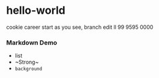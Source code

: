 # hello-world
cookie career start
as you see, branch edit
ll
99
9595
0000

### Markdown Demo
* list
* ~Strong~
* `background`
